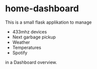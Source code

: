 # home-dashboard
This is a small flask applikation to manage

- 433mhz devices
- Next garbage pickup
- Weather
- Temperatures
- Spotify

in a Dashboard overview.

